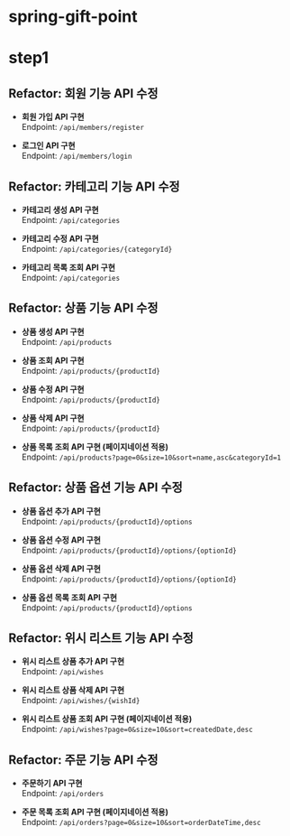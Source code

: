 # spring-gift-point




# step1

## Refactor: 회원 기능 API 수정

- **회원 가입 API 구현**  
  Endpoint: `/api/members/register`

- **로그인 API 구현**  
  Endpoint: `/api/members/login`

## Refactor: 카테고리 기능 API 수정

- **카테고리 생성 API 구현**  
  Endpoint: `/api/categories`

- **카테고리 수정 API 구현**  
  Endpoint: `/api/categories/{categoryId}`

- **카테고리 목록 조회 API 구현**  
  Endpoint: `/api/categories`

## Refactor: 상품 기능 API 수정

- **상품 생성 API 구현**  
  Endpoint: `/api/products`

- **상품 조회 API 구현**  
  Endpoint: `/api/products/{productId}`

- **상품 수정 API 구현**  
  Endpoint: `/api/products/{productId}`

- **상품 삭제 API 구현**  
  Endpoint: `/api/products/{productId}`

- **상품 목록 조회 API 구현 (페이지네이션 적용)**  
  Endpoint: `/api/products?page=0&size=10&sort=name,asc&categoryId=1`

## Refactor: 상품 옵션 기능 API 수정

- **상품 옵션 추가 API 구현**  
  Endpoint: `/api/products/{productId}/options`

- **상품 옵션 수정 API 구현**  
  Endpoint: `/api/products/{productId}/options/{optionId}`

- **상품 옵션 삭제 API 구현**  
  Endpoint: `/api/products/{productId}/options/{optionId}`

- **상품 옵션 목록 조회 API 구현**  
  Endpoint: `/api/products/{productId}/options`

## Refactor: 위시 리스트 기능 API 수정

- **위시 리스트 상품 추가 API 구현**  
  Endpoint: `/api/wishes`

- **위시 리스트 상품 삭제 API 구현**  
  Endpoint: `/api/wishes/{wishId}`

- **위시 리스트 상품 조회 API 구현 (페이지네이션 적용)**  
  Endpoint: `/api/wishes?page=0&size=10&sort=createdDate,desc`

## Refactor: 주문 기능 API 수정

- **주문하기 API 구현**  
  Endpoint: `/api/orders`

- **주문 목록 조회 API 구현 (페이지네이션 적용)**  
  Endpoint: `/api/orders?page=0&size=10&sort=orderDateTime,desc`
